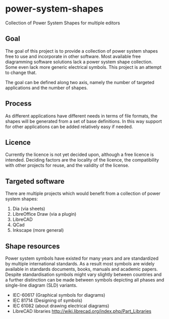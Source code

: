 <!--Copyright:
Nico Rikken, 2015
-->

# power-system-shapes
Collection of Power System Shapes for multiple editors

## Goal
The goal of this project is to provide a collection of power system shapes free to use and incorporate in other software. Most available free diagramming software solutions lack a power system shape collection. Some even lack more generic electrical symbols. This project is an attempt to change that.

The goal can be defined along two axis, namely the number of targeted applications and the number of shapes.

## Process
As different applications have different needs in terms of file formats, the shapes will be generated from a set of base definitions. In this way support for other applications can be added relatively easy if needed.

## Licence
Currently the licence is not yet decided upon, although a free licence is intended. Deciding factors are the locality of the licence, the compatibility with other projects for reuse, and the validity of the license.

## Targeted software
There are multiple projects which would benefit from a collection of power system shapes:
 1. Dia (via sheets)
 2. LibreOffice Draw (via a plugin)
 3. LibreCAD
 4. QCad
 5. Inkscape (more general)

## Shape resources
Power system symbols have existed for many years and are standardized by multiple international standards. As a result most symbols are widely available in standards documents, books, manuals and academic papers. Despite standardisation symbols might vary slightly between countries and a further distinction can be made between symbols depicting all phases and single-line diagram (SLD) variants.

* IEC-60617 (Graphical symbols for diagrams)
* IEC 81714 (Designing of symbols)
* IEC 61082 (about drawing electrical diagrams)
* LibreCAD libraries http://wiki.librecad.org/index.php/Part_Libraries
